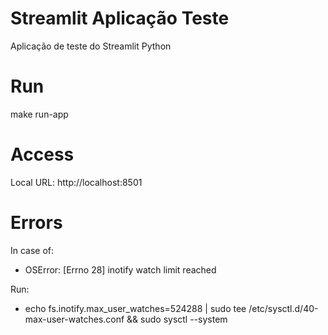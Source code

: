# Streamlit Aplicação Teste
Aplicação de teste do Streamlit Python


# Run 

  make run-app

# Access

  Local URL: http://localhost:8501


# Errors

In case of:

* OSError: [Errno 28] inotify watch limit reached

Run:
* echo fs.inotify.max_user_watches=524288 | sudo tee /etc/sysctl.d/40-max-user-watches.conf && sudo sysctl --system